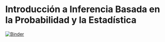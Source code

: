 # Introducción a Inferencia Basada en la Probabilidad y la Estadística

[![Binder](https://mybinder.org/badge_logo.svg)](https://mybinder.org/v2/gh/saint-germain/intro_stats/master)
